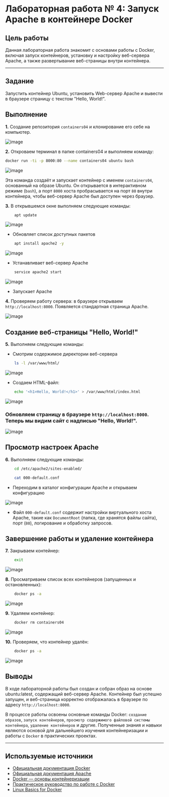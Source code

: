 # Лабораторная работа № 4: Запуск Apache в контейнере Docker

## Цель работы

Данная лабораторная работа знакомит с основами работы с Docker, включая запуск контейнеров, установку и настройку веб-сервера Apache, а также развертывание веб-страницы внутри контейнера.

---

## Задание

Запустить контейнер Ubuntu, установить Web-сервер Apache и вывести в браузере страницу с текстом "Hello, World!".

## Выполнение

**1.** Создание репозитория `containers04` и клонирование его себе на компьютер.

![image](https://i.imgur.com/hIRcBX5.png)

**2.** Откроваем терминал в папке containers04 и выполняем команду:

```sh
docker run -ti -p 8000:80 --name containers04 ubuntu bash
```

![image](https://i.imgur.com/F4p3LIV.png)

Эта команда создаёт и запускает контейнер с именем `containers04`, основанный на образе Ubuntu. Он открывается в интерактивном режиме (`bash`), а порт `8000` хоста пробрасывается на порт `80` внутри контейнера, чтобы веб-сервер Apache был доступен через браузер.

**3.** В открывшемся окне выполняем следующие команды:

```sh
    apt update
```

![image](https://i.imgur.com/nWFVSxQ.png)

- Обновляет список доступных пакетов

```sh
    apt install apache2 -y
```

![image](https://i.imgur.com/P4t5qAq.png)

- Устанавливает веб-сервер Apache

```sh
    service apache2 start
```

![image](https://i.imgur.com/cjx1UcM.png)

- Запускает Apache

**4.** Проверяем работу сервера: в браузере открываем `http://localhost:8000`. Появляется стандартная страница Apache.

![image](https://i.imgur.com/63Xv49R.png)

## Создание веб-страницы "Hello, World!"

**5.** Выполняем следующие команды:

- Смотрим содержимое директории веб-сервера

```sh
    ls -l /var/www/html/
```

![image](https://i.imgur.com/7FElvd3.png)

- Создаем HTML-файл:

```sh
    echo '<h1>Hello, World!</h1>' > /var/www/html/index.html
```

![image](https://i.imgur.com/NLiieaZ.png)


### Обновляем страницу в браузере `http://localhost:8000`. Теперь мы видим сайт с надписью "Hello, World!".

![image](https://i.imgur.com/7CdlulA.png)

## Просмотр настроек Apache

**6.** Выполняем следующие команды:

```sh
    cd /etc/apache2/sites-enabled/
```

```sh
    cat 000-default.conf
```

- Переходим в каталог конфигурации Apache и открываем конфигурацию

![image](https://i.imgur.com/5UQozga.png)

- Файл `000-default.conf` содержит настройки виртуального хоста Apache, такие как `DocumentRoot` (папка, где хранятся файлы сайта), порт (`80`), логирование и обработку запросов.

## Завершение работы и удаление контейнера

**7.** Закрываем контейнер:

```sh
    exit
```

![image](https://i.imgur.com/rkO3fxY.png)

**8.** Просматриваем список всех контейнеров (запущенных и остановленных):

```sh
    docker ps -a
```

![image](https://i.imgur.com/iG0aTLh.png)

**9.** Удаляем контейнер:

```sh
    docker rm containers04
```

![image](https://i.imgur.com/kt0XPRk.png)

**10.** Проверяем, что контейнер удалён:

```sh
    docker ps -a
```

![image](https://i.imgur.com/W8GFiKc.png)

## Выводы

В ходе лабораторной работы был создан и собран образ на основе ubuntu:latest, содержащий веб-сервер Apache. Контейнер был успешно запущен, и веб-страница корректно отображалась в браузере по адресу `http://localhost:8000`.

В процессе работы освоены основные команды Docker: `создание образов`, `запуск контейнеров`, `просмотр содержимого файловой системы контейнера`, `удаление контейнеров` и другие. Полученные знания и навыки являются основой для дальнейшего изучения контейнеризации и работы с `Docker` в практических проектах.

---

## Используемые источники

- [Официальная документация Docker](https://docs.docker.com/)
- [Официальная документация Apache](https://httpd.apache.org/docs/)
- [Docker — основы контейнеризации](https://opensource.com/resources/what-docker)
- [Практическое руководство по работе с Docker](https://www.baeldung.com/docker)
- [Linux Basics for Docker](https://linuxize.com/post/how-to-use-docker-on-linux/)